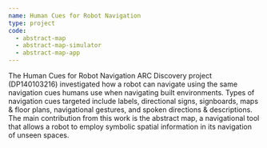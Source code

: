 ```yaml
---
name: Human Cues for Robot Navigation
type: project
code:
  - abstract-map
  - abstract-map-simulator
  - abstract-map-app
---
```


The Human Cues for Robot Navigation ARC Discovery project (DP140103216) investigated how a robot can navigate using the same navigation cues humans use when navigating built environments. Types of navigation cues targeted include labels, directional signs, signboards, maps & floor plans, navigational gestures, and spoken directions & descriptions. The main contribution from this work is the abstract map, a navigational tool that allows a robot to employ symbolic spatial information in its navigation of unseen spaces.
